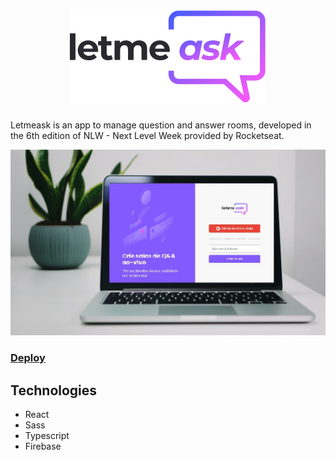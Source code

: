 <h1 align="center">
  <img src="./src/assets/images/logo.svg"/>
</h1>
Letmeask is an app to manage question and answer rooms, developed in the 6th edition of NLW - Next Level Week provided by Rocketseat. <br />

![Home](./src/assets/images/notebook.jpg)

<h3>
  <a href="https://letmeask-c99ce.web.app/">Deploy</a>
</h3>

## Technologies

- React
- Sass
- Typescript
- Firebase
